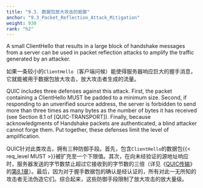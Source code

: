 ```yaml
---
title: "9.3. 数据包放大攻击的抵御"
anchor: "9.3_Packet_Reflection_Attack_Mitigation"
weight: 930
rank: "h2"
---
```


A small ClientHello that results in a large block of handshake messages from a server can be used in packet reflection attacks to amplify the traffic generated by an attacker.

如果一条较小的`ClientHello`（客户端问候）能使得服务器响应巨大的握手消息，它就能被用于数据包放大攻击，放大攻击者生成的流量。

QUIC includes three defenses against this attack. First, the packet containing a ClientHello MUST be padded to a minimum size. Second, if responding to an unverified source address, the server is forbidden to send more than three times as many bytes as the number of bytes it has received (see Section 8.1 of [QUIC-TRANSPORT]). Finally, because acknowledgments of Handshake packets are authenticated, a blind attacker cannot forge them. Put together, these defenses limit the level of amplification.

QUIC针对此类攻击，拥有三种防御手段。首先，包含`ClientHello`的数据包{{< req_level MUST >}}被扩充至一个下限值。其次，在向未经验证的源地址响应时，服务器发送的字节数禁止超过它接收到的字节数的三倍（详见《[QUIC传输]()》的[第8.1章]()）。最后，因为对于握手数据包的确认是经认证的，所有对此一无所知的攻击者无法伪造它们。综合起来，这些防御手段限制了放大攻击的放大量级。
